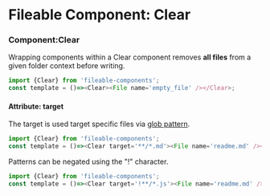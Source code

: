 # Fileable Component: Clear

### Component:Clear

Wrapping components within a Clear component removes __all files__ from a given folder context before writing.

```javascript
import {Clear} from 'fileable-components';
const template = ()=><Clear><File name='empty_file' /></Clear>;
```

#### Attribute: target

The target is used target specific files via [glob pattern](https://github.com/isaacs/node-glob).

```javascript
import {Clear} from 'fileable-components';
const template = ()=><Clear target='**/*.md'><File name='readme.md' /></Clear>;
```

Patterns can be negated using the "!" character.

```javascript
import {Clear} from 'fileable-components';
const template = ()=><Clear target='!**/*.js'><File name='readme.md' /></Clear>;
```
